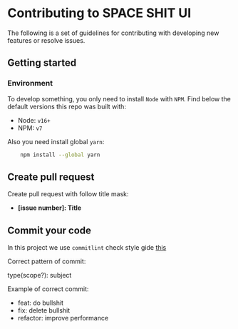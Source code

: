 # Contributing to SPACE SHIT UI

The following is a set of guidelines for contributing with developing new features or resolve issues.

## Getting started

### Environment

To develop something, you only need to install `Node` with `NPM`. Find below the default versions this repo was built with:

- Node: `v16+`
- NPM: `v7`

Also you need install global `yarn`:

```bash
    npm install --global yarn
```

## Create pull request

Create pull request with follow title mask:

- <b> [issue number]: Title </b>

## Commit your code

In this project we use `commitlint` check style gide [this](https://github.com/conventional-changelog/commitlint/tree/master/%40commitlint/config-conventional)

Correct pattern of commit:

type(scope?): subject

Example of correct commit:

- feat: do bullshit
- fix: delete bullshit
- refactor: improve performance
